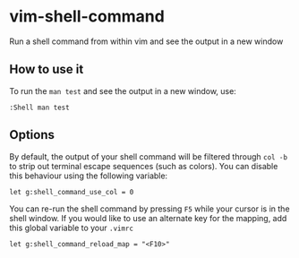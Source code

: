 # vim-shell-command
Run a shell command from within vim and see the output in a new window

## How to use it

To run the `man test` and see the output in a new window, use:

    :Shell man test

## Options

By default, the output of your shell command will be filtered through `col -b`
to strip out terminal escape sequences (such as colors). You can disable this
behaviour using the following variable:

    let g:shell_command_use_col = 0

You can re-run the shell command by pressing `F5` while your cursor is in the
shell window. If you would like to use an alternate key for the mapping, add
this global variable to your `.vimrc`

    let g:shell_command_reload_map = "<F10>"
